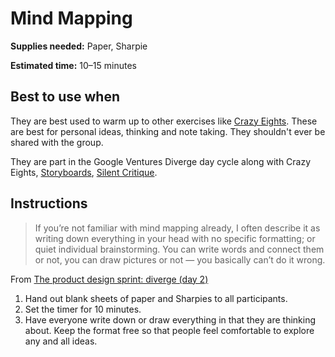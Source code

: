 # Mind Mapping

**Supplies needed:** Paper, Sharpie

**Estimated time:** 10–15 minutes

## Best to use when

They are best used to warm up to other exercises
like [Crazy Eights](2-diverge-crazy-eights.md).
These are best for personal ideas,
thinking and note taking.
They shouldn't ever be shared with the group.

They are part in the Google Ventures Diverge day cycle
along with Crazy Eights,
[Storyboards](2-diverge-storyboards.md),
[Silent Critique](2-diverge-silent-critique.md).

## Instructions

> If you’re not familiar with mind mapping already, I often describe it as
writing down everything in your head with no specific formatting; or quiet
individual brainstorming. You can write words and connect them or not, you can
draw pictures or not — you basically can’t do it wrong. 

From [The product design sprint: diverge (day 2)](http://www.gv.com/lib/the-product-design-sprint-divergeday2)

1. Hand out blank sheets of paper and Sharpies to all participants.
2. Set the timer for 10 minutes.
3. Have everyone write down or draw everything in that they are thinking about.
Keep the format free so that people feel comfortable to explore any and all ideas.
